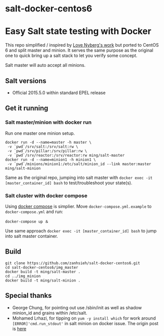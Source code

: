 # salt-docker-centos6
Easy Salt state testing with Docker
===========

This repo simplified / inspired by [Love Nyberg's work](https://github.com/jacksoncage/salt-docker) but ported to CentOS 6 and split master and minion. It serves the same purpose as the original one to quick bring up a salt stack to let you verify some concept.

Salt master will auto accept all minions. 

## Salt versions

 - Official 2015.5.0 within standard EPEL release

## Get it running

### Salt master/minion with docker run

Run one master one minion setup.

```
docker run -d --name=master -h master \
 -v `pwd`/srv/salt:/srv/salt:rw \
 -v `pwd`/srv/pillar:/srv/pillar:rw \
 -v `pwd`/srv/reactor:/srv/reactor:rw ming/salt-master
docker run -d --name=minion1 -h minion1 \
 -v `pwd`/minions/minion1:/etc/salt/minion_id --link master:master ming/salt-minion
```

Same as the original repo, jumping into salt master with `docker exec -it [master_container_id] bash` to test/troubleshoot your state(s).

### Salt cluster with docker compose

Using [docker compose](https://github.com/docker/compose) is simplier. Move `docker-compose.yml.example` to `docker-compose.yml` and run:

```
docker-compose up ＆
```

Use same approach `docker exec -it [master_container_id] bash` to jump into salt master container.

## Build

```
git clone https://github.com/zanhsieh/salt-docker-centos6.git
cd salt-docker-centos6/img_master
docker build -t ming/salt-master .
cd ../img_minion
docker build -t ming/salt-minion .
```

## Special thanks
 - George Chung, for pointing out use /sbin/init as well as shadow minion_id and grains within /etc/salt.
 - Mohamed Lrhazi, for tipping on `yum -y install which` for work around `[ERROR]'cmd.run_stdout'` in salt minion on docker issue. The origin post is [here](https://groups.google.com/forum/#!topic/salt-users/6i7Kwdd-xxU)
